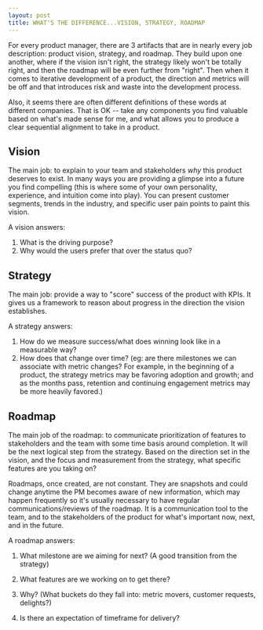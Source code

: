 ```yaml
---
layout: post
title: WHAT'S THE DIFFERENCE...VISION, STRATEGY, ROADMAP
---
```


For every product manager, there are 3 artifacts that are in nearly every job description: product vision, strategy, and roadmap.  They build upon one another, where if the vision isn't right, the strategy likely won't be totally right, and then the roadmap will be even further from "right".  Then when it comes to iterative development of a product, the direction and metrics will be off and that introduces risk and waste into the development process.

Also, it seems there are often different definitions of these words at different companies.  That is OK -- take any components you find valuable based on what's made sense for me, and what allows you to produce a clear sequential alignment to take in a product.

## Vision

The main job: to explain to your team and stakeholders _why_ this product deserves to exist. In many ways you are providing a glimpse into a future you find compelling (this is where some of your own personality, experience, and intuition come into play). You can present customer segments, trends in the industry, and specific user pain points to paint this vision.

A vision answers:

1. What is the driving purpose?
2. Why would the users prefer that over the status quo?

## Strategy

The main job: provide a way to "score" success of the product with KPIs.  It gives us a framework to reason about progress in the direction the vision establishes.

A strategy answers:

1. How do we measure success/what does winning look like in a measurable way?
2. How does that change over time? (eg: are there milestones we can associate with metric changes?  For example, in the beginning of a product, the strategy metrics may be favoring adoption and growth; and as the months pass, retention and continuing engagement metrics may be more heavily favored.)

## Roadmap

The main job of the roadmap: to communicate prioritization of features to stakeholders and the team with some time basis around completion.  It will be the next logical step from the strategy.  Based on the direction set in the vision, and the focus and measurement from the strategy, what specific features are you taking on?

Roadmaps, once created, are not constant.  They are snapshots and could change anytime the PM becomes aware of new information, which may happen frequently so it's usually necessary to have regular communications/reviews of the roadmap.  It is a communication tool to the team, and to the stakeholders of the product for what's important now, next, and in the future.

A roadmap answers:

1. What milestone are we aiming for next? (A good transition from the strategy)

2. What features are we working on to get there?

3. Why? (What buckets do they fall into: metric movers, customer requests, delights?)

4. Is there an expectation of timeframe for delivery?


